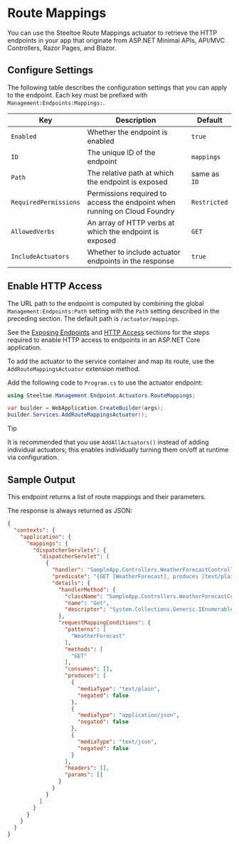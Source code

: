 # Route Mappings

You can use the Steeltoe Route Mappings actuator to retrieve the HTTP endpoints in your app that originate from ASP.NET Minimal APIs, API/MVC Controllers, Razor Pages, and Blazor.

## Configure Settings

The following table describes the configuration settings that you can apply to the endpoint.
Each key must be prefixed with `Management:Endpoints:Mappings:`.

| Key | Description | Default |
| --- | ----------- | ------- |
| `Enabled` | Whether the endpoint is enabled | `true` |
| `ID` | The unique ID of the endpoint | `mappings` |
| `Path` | The relative path at which the endpoint is exposed | same as `ID` |
| `RequiredPermissions` | Permissions required to access the endpoint when running on Cloud Foundry | `Restricted` |
| `AllowedVerbs` | An array of HTTP verbs at which the endpoint is exposed | `GET` |
| `IncludeActuators` | Whether to include actuator endpoints in the response | `true` |

## Enable HTTP Access

The URL path to the endpoint is computed by combining the global `Management:Endpoints:Path` setting with the `Path` setting described in the preceding section.
The default path is `/actuator/mappings`.

See the [Exposing Endpoints](./using-endpoints.md#exposing-endpoints) and [HTTP Access](./using-endpoints.md#http-access) sections for the steps required to enable HTTP access to endpoints in an ASP.NET Core application.

To add the actuator to the service container and map its route, use the `AddRouteMappingsActuator` extension method.

Add the following code to `Program.cs` to use the actuator endpoint:

```csharp
using Steeltoe.Management.Endpoint.Actuators.RouteMappings;

var builder = WebApplication.CreateBuilder(args);
builder.Services.AddRouteMappingsActuator();
```

> [!TIP]
> It is recommended that you use `AddAllActuators()` instead of adding individual actuators;
> this enables individually turning them on/off at runtime via configuration.

## Sample Output

This endpoint returns a list of route mappings and their parameters.

The response is always returned as JSON:

```json
{
  "contexts": {
    "application": {
      "mappings": {
        "dispatcherServlets": {
          "dispatcherServlet": [
            {
              "handler": "SampleApp.Controllers.WeatherForecastController.Get (SampleApp)",
              "predicate": "{GET [WeatherForecast], produces [text/plain || application/json || text/json]}",
              "details": {
                "handlerMethod": {
                  "className": "SampleApp.Controllers.WeatherForecastController",
                  "name": "Get",
                  "descriptor": "System.Collections.Generic.IEnumerable`1[SampleApp.WeatherForecast] Get()"
                },
                "requestMappingConditions": {
                  "patterns": [
                    "WeatherForecast"
                  ],
                  "methods": [
                    "GET"
                  ],
                  "consumes": [],
                  "produces": [
                    {
                      "mediaType": "text/plain",
                      "negated": false
                    },
                    {
                      "mediaType": "application/json",
                      "negated": false
                    },
                    {
                      "mediaType": "text/json",
                      "negated": false
                    }
                  ],
                  "headers": [],
                  "params": []
                }
              }
            }
          ]
        }
      }
    }
  }
}
```
